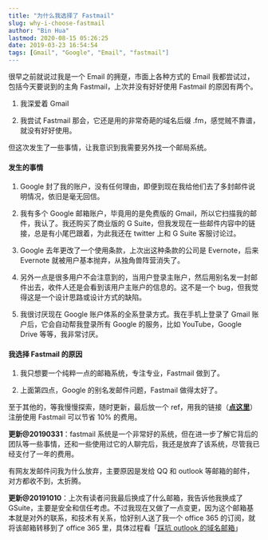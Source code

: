 ```yaml
---
title: "为什么我选择了 Fastmail"
slug: why-i-choose-fastmail
author: "Bin Hua"
lastmod: 2020-08-15 05:26:25
date: 2019-03-23 16:54:54
tags: [Gmail", "Google", "Email", "fastmail"]
---
```


很早之前就说过我是一个 Email 的拥趸，市面上各种方式的 Email 我都尝试过，包括今天要说到的主角 Fastmail，上次并没有好好使用 Fastmail 的原因有两个。

1. 我深爱着 Gmail

2. 我尝试 Fastmail 那会，它还是用的非常奇葩的域名后缀 .fm，感觉贼不靠谱，就没有好好使用。

但这次发生了一些事情，让我意识到我需要另外找一个邮局系统。

#### 发生的事情

1. Google 封了我的账户，没有任何理由，即便到现在我给他们去了多封邮件说明情况，依旧是毫无回信。

2. 我有多个 Google 邮箱账户，毕竟用的是免费版的 Gmail，所以它扫描我的邮件，我认了。我还购买了商业版的 G Suite，但我发现在一些邮件内容中的链接，总是有小尾巴跟着，为此我还在 twitter 上和 G Suite 客服讨论过。

3. Google 去年更改了一个使用条款，上次出这种条款的公司是 Evernote，后来 Evernote 就被用户基本抛弃，从独角兽阵营消失了。

4. 另外一点是很多用户不会注意到的，当用户登录主账户，然后用别名发一封邮件出去，收件人还是会看到该用户主账户的信息的。这不是一个 bug，但我觉得这是一个设计思路或设计方式的缺陷。

5. 我很讨厌现在 Google 账户体系的全系登录方式。我在手机上登录了 Gmail 账户后，它会自动帮我登录所有 Google 的服务，比如 YouTube，Google Drive 等等，我非常讨厌。

#### 我选择 Fastmail 的原因

1. 我只想要一个纯粹一点的邮箱系统，专注专业，Fastmail 做到了。

2. 上面第四点，Google 的别名发邮件问题，Fastmail 做得太好了。

至于其他的，等我慢慢探索，随时更新，最后放一个 ref，用我的链接（[**点这里**](https://www.fastmail.com/?STKI=21172056)）注册使用 Fastmail 可以节省 10% 的费用。

**更新@20190331**：fastmail 系统是一个非常好的系统，但在进一步了解它背后的团队等一些事情，还和一些使用过它的人聊完后，我还是放弃了该系统，尽管我已经支付了一年的费用。

有网友发邮件问我为什么放弃，主要原因是发给 QQ 和 outlook 等邮箱的邮件，对方都收不到，太折腾。

**更新@20191010**：上次有读者问我最后换成了什么邮箱，我告诉他我换成了 GSuite，主要是安全和信任考虑。不过我现在又做了一点变更，因为这个邮箱基本就是对外的联系，和技术有关系，恰好别人送了我一个 office 365 的订阅，就将该邮箱转移到了 office 365 里，具体过程看「[踩坑 outlook 的域名邮箱](/outlook-premium-email-box/)」